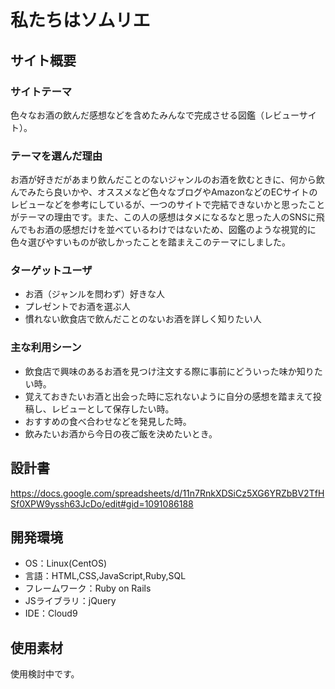 # 私たちはソムリエ

## サイト概要
### サイトテーマ
色々なお酒の飲んだ感想などを含めたみんなで完成させる図鑑（レビューサイト）。

### テーマを選んだ理由
お酒が好きだがあまり飲んだことのないジャンルのお酒を飲むときに、何から飲んでみたら良いかや、オススメなど色々なブログやAmazonなどのECサイトのレビューなどを参考にしているが、一つのサイトで完結できないかと思ったことがテーマの理由です。また、この人の感想はタメになるなと思った人のSNSに飛んでもお酒の感想だけを並べているわけではないため、図鑑のような視覚的に色々選びやすいものが欲しかったことを踏まえこのテーマにしました。

### ターゲットユーザ
- お酒（ジャンルを問わず）好きな人
- プレゼントでお酒を選ぶ人
- 慣れない飲食店で飲んだことのないお酒を詳しく知りたい人

### 主な利用シーン
- 飲食店で興味のあるお酒を見つけ注文する際に事前にどういった味か知りたい時。
- 覚えておきたいお酒と出会った時に忘れないように自分の感想を踏まえて投稿し、レビューとして保存したい時。
- おすすめの食べ合わせなどを発見した時。
- 飲みたいお酒から今日の夜ご飯を決めたいとき。

## 設計書
https://docs.google.com/spreadsheets/d/11n7RnkXDSiCz5XG6YRZbBV2TfHSf0XPW9yssh63JcDo/edit#gid=1091086188

## 開発環境
- OS：Linux(CentOS)
- 言語：HTML,CSS,JavaScript,Ruby,SQL
- フレームワーク：Ruby on Rails
- JSライブラリ：jQuery
- IDE：Cloud9

## 使用素材
使用検討中です。